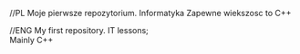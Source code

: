 //PL
Moje pierwsze repozytorium. Informatyka
Zapewne wiekszosc to C++
 
//ENG
My first repository. IT lessons;  
Mainly C++
